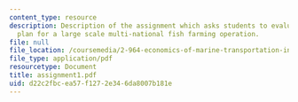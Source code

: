 ```yaml
---
content_type: resource
description: Description of the assignment which asks students to evaluate a business
  plan for a large scale multi-national fish farming operation.
file: null
file_location: /coursemedia/2-964-economics-of-marine-transportation-industries-fall-2006/d22c2fbcea57f1272e346da8007b181e_assignment1.pdf
file_type: application/pdf
resourcetype: Document
title: assignment1.pdf
uid: d22c2fbc-ea57-f127-2e34-6da8007b181e
---
```

